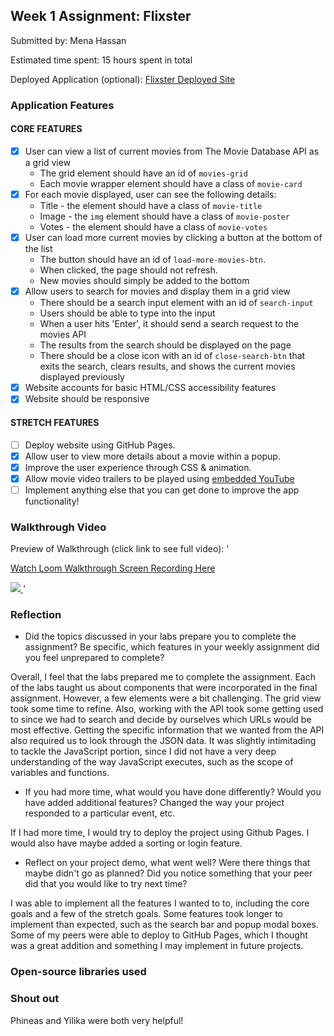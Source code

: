 ## Week 1 Assignment: Flixster

Submitted by: Mena Hassan

Estimated time spent: 15 hours spent in total

Deployed Application (optional): [Flixster Deployed Site](ADD_LINK_HERE)

### Application Features

#### CORE FEATURES

- [x] User can view a list of current movies from The Movie Database API as a grid view
  - The grid element should have an id of `movies-grid`
  - Each movie wrapper element should have a class of `movie-card`
- [x] For each movie displayed, user can see the following details:
  - Title - the element should have a class of `movie-title`
  - Image - the `img` element should have a class of `movie-poster`
  - Votes - the element should have a class of `movie-votes`
- [x] User can load more current movies by clicking a button at the bottom of the list
  - The button should have an id of `load-more-movies-btn`.
  - When clicked, the page should not refresh.
  - New movies should simply be added to the bottom
- [x] Allow users to search for movies and display them in a grid view
  - There should be a search input element with an id of `search-input`
  - Users should be able to type into the input
  - When a user hits 'Enter', it should send a search request to the movies API
  - The results from the search should be displayed on the page
  - There should be a close icon with an id of `close-search-btn` that exits the search, clears results, and shows the current movies displayed previously
- [x] Website accounts for basic HTML/CSS accessibility features
- [x] Website should be responsive

#### STRETCH FEATURES

- [ ] Deploy website using GitHub Pages. 
- [x] Allow user to view more details about a movie within a popup.
- [x] Improve the user experience through CSS & animation.
- [x] Allow movie video trailers to be played using [embedded YouTube](https://support.google.com/youtube/answer/171780?hl=en)
- [ ] Implement anything else that you can get done to improve the app functionality!

### Walkthrough Video
Preview of Walkthrough (click link to see full video):
'<a href="https://www.loom.com/share/72f432c3fd6046188e79218e19aff583">
    <p>Watch Loom Walkthrough Screen Recording Here</p>
    <img style="max-width:300px;" src="https://cdn.loom.com/sessions/thumbnails/72f432c3fd6046188e79218e19aff583-with-play.gif">
  </a>'

### Reflection

* Did the topics discussed in your labs prepare you to complete the assignment? Be specific, which features in your weekly assignment did you feel unprepared to complete?

Overall, I feel that the labs prepared me to complete the assignment. Each of the labs taught us about components that were incorporated in the final assignment. However, a few elements were a bit challenging. The grid view took some time to refine. Also, working with the API took some getting used to since we had to search and decide by ourselves which URLs would be most effective. Getting the specific information that we wanted from the API also required us to look through the JSON data. It was slightly intimitading to tackle the JavaScript portion, since I did not have a very deep understanding of the way JavaScript executes, such as the scope of variables and functions.

* If you had more time, what would you have done differently? Would you have added additional features? Changed the way your project responded to a particular event, etc.
  
If I had more time, I would try to deploy the project using Github Pages. I would also have maybe added a sorting or login feature.

* Reflect on your project demo, what went well? Were there things that maybe didn't go as planned? Did you notice something that your peer did that you would like to try next time?

I was able to implement all the features I wanted to to, including the core goals and a few of the stretch goals. Some features took longer to implement than expected, such as the search bar and popup modal boxes. Some of my peers were able to deploy to GitHub Pages, which I thought was a great addition and something I may implement in future projects.

### Open-source libraries used

### Shout out
Phineas and Yilika were both very helpful!

